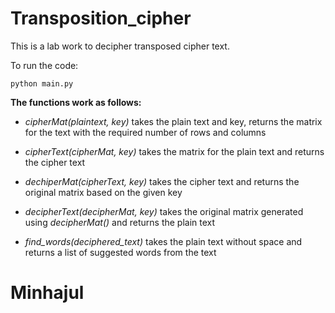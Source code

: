 # Transposition_cipher

This is a lab work to decipher transposed cipher text.

To run the code:
```
python main.py

```
**The functions work as follows:**

- *cipherMat(plaintext, key)* takes the plain text and key, returns the matrix for the text with the required number of rows and columns

- *cipherText(cipherMat, key)* takes the matrix for the plain text and returns the cipher text

- *dechiperMat(cipherText, key)* takes the cipher text and returns the original matrix based on the given key

- *decipherText(decipherMat, key)* takes the original matrix generated using *decipherMat()* and returns the plain text 

- *find_words(deciphered_text)* takes the plain text without space and returns a list of suggested words from the text

# Minhajul
